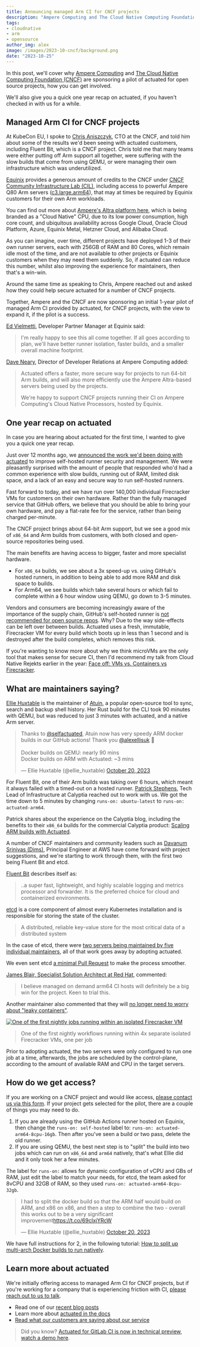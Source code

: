 ```yaml
---
title: Announcing managed Arm CI for CNCF projects
description: "Ampere Computing and The Cloud Native Computing Foundation are sponsoring a pilot of actuated's managed Arm CI for CNCF projects."
tags:
- cloudnative
- arm
- opensource
author_img: alex
image: /images/2023-10-cncf/background.png
date: "2023-10-25"
---
```


In this post, we'll cover why [Ampere Computing](https://amperecomputing.com/) and [The Cloud Native Computing Foundation (CNCF)](https://www.cncf.io/) are sponsoring a pilot of actuated for open source projects, how you can get involved.

We'll also give you a quick one year recap on actuated, if you haven't checked in with us for a while.

## Managed Arm CI for CNCF projects

At KubeCon EU, I spoke to [Chris Aniszczyk](https://www.linkedin.com/in/caniszczyk/), CTO at the CNCF, and told him about some of the results we'd been seeing with actuated customers, including Fluent Bit, which is a CNCF project. Chris told me that many teams were either putting off Arm support all together, were suffering with the slow builds that come from using QEMU, or were managing their own infrastructure which was underutilized.

[Equinix](https://deploy.equinix.com/) provides a generous amount of credits to the CNCF under [CNCF Community Infrastructure Lab (CIL)](https://github.com/cncf/cluster), including access to powerful Ampere Q80 Arm servers ([c3.large.arm64](https://deploy.equinix.com/product/servers/c3-large-arm64/)), that may at times be required by Equinix customers for their own Arm workloads.

You can find out more about [Ampere's Altra platform here](https://amperecomputing.com/products/processors), which is being branded as a "Cloud Native" CPU, due to its low power consumption, high core count, and ubiquitous availability across Google Cloud, Oracle Cloud Platform, Azure, Equinix Metal, Hetzner Cloud, and Alibaba Cloud.

As you can imagine, over time, different projects have deployed 1-3 of their own runner servers, each with 256GB of RAM and 80 Cores, which remain idle most of the time, and are not available to other projects or Equinix customers when they may need them suddenly. So, if actuated can reduce this number, whilst also improving the experience for maintainers, then that's a win-win.

Around the same time as speaking to Chris, Ampere reached out and asked how they could help secure actuated for a number of CNCF projects.

Together, Ampere and the CNCF are now sponsoring an initial 1-year pilot of managed Arm CI provided by actuated, for CNCF projects, with the view to expand it, if the pilot is a success.

[Ed Vielmetti](https://www.linkedin.com/in/edwardvielmetti/), Developer Partner Manager at Equinix said:

> I'm really happy to see this all come together. If all goes according to plan, we'll have better runner isolation, faster builds, and a smaller overall machine footprint.

[Dave Neary](https://www.linkedin.com/in/dneary/), Director of Developer Relations at Ampere Computing added:

> Actuated offers a faster, more secure way for projects to run 64-bit Arm builds, and will also more efficiently use the Ampere Altra-based servers being used by the projects.
> 
> We're happy to support CNCF projects running their CI on Ampere Computing's Cloud Native Processors, hosted by Equinix.

## One year recap on actuated

In case you are hearing about actuated for the first time, I wanted to give you a quick one year recap.

Just over 12 months ago, we [announced the work we'd been doing with actuated](https://actuated.dev/blog/blazing-fast-ci-with-microvms) to improve self-hosted runner security and management. We were pleasantly surprised with the amount of people that responded who'd had a common experience with slow builds, running out of RAM, limited disk space, and a lack of an easy and secure way to run self-hosted runners.

Fast forward to today, and we have run over 140,000 individual Firecracker VMs for customers on their own hardware. Rather than the fully managed service that GitHub offers, we believe that you should be able to bring your own hardware, and pay a flat-rate fee for the service, rather than being charged per-minute.

The CNCF project brings about 64-bit Arm support, but we see a good mix of `x86_64` and Arm builds from customers, with both closed and open-source repositories being used.

The main benefits are having access to bigger, faster and more specialist hardware.

* For `x86_64` builds, we see about a 3x speed-up vs. using GitHub's hosted runners, in addition to being able to add more RAM and disk space to builds.
* For Arm64, we see builds which take several hours or which fail to complete within a 6 hour window using QEMU, go down to 3-5 minutes.

Vendors and consumers are becoming increasingly aware of the importance of the supply chain, GitHub's self-hosted runner is [not recommended for open source repos](https://actuated.dev/blog/is-the-self-hosted-runner-safe-github-actions). Why? Due to the way side-effects can be left over between builds. Actuated uses a fresh, immutable, Firecracker VM for every build which boots up in less than 1 second and is destroyed after the build completes, which removes this risk.

If you're wanting to know more about why we think microVMs are the only tool that makes sense for secure CI, then I'd recommend my talk from Cloud Native Rejekts earlier in the year: [Face off: VMs vs. Containers vs Firecracker](https://www.youtube.com/watch?v=pTQ_jVYhAoc).

## What are maintainers saying?

[Ellie Huxtable](https://www.linkedin.com/in/ellmh) is the maintainer of [Atuin](https://atuin.sh/), a popular open-source tool to sync, search and backup shell history. Her Rust build for the CLI took 90 minutes with QEMU, but was reduced to just 3 minutes with actuated, and a native Arm server.

<blockquote class="twitter-tweet"><p lang="en" dir="ltr">Thanks to <a href="https://twitter.com/selfactuated?ref_src=twsrc%5Etfw">@selfactuated</a>, Atuin now has very speedy ARM docker builds in our GitHub actions! Thank you <a href="https://twitter.com/alexellisuk?ref_src=twsrc%5Etfw">@alexellisuk</a> 🙏<br><br>Docker builds on QEMU: nearly 90 mins<br>Docker builds on ARM with Actuated: ~3 mins</p>&mdash; Ellie Huxtable (@ellie_huxtable) <a href="https://twitter.com/ellie_huxtable/status/1715261549172936776?ref_src=twsrc%5Etfw">October 20, 2023</a></blockquote> <script async src="https://platform.twitter.com/widgets.js" charset="utf-8"></script>

For Fluent Bit, one of their Arm builds was taking over 6 hours, which meant it always failed with a timed-out on a hosted runner. [Patrick Stephens](https://www.linkedin.com/in/patrickjkstephens/?originalSubdomain=uk), Tech Lead of Infrastructure at Calyptia reached out to work with us. We got the time down to 5 minutes by changing `runs-on: ubuntu-latest` to `runs-on: actuated-arm64`.

Patrick shares about the experience on the Calyptia blog, including the benefits to their `x86_64` builds for the commercial Calyptia product: [Scaling ARM builds with Actuated](https://calyptia.com/blog/scaling-builds-with-actuated).

A number of CNCF maintainers and community leaders such as [Davanum Srinivas (Dims)](https://www.linkedin.com/in/davanum/), Principal Engineer at AWS have come forward with project suggestions, and we're starting to work through them, with the first two being Fluent Bit and etcd.

[Fluent Bit](https://fluentbit.io/) describes itself as:

> ..a super fast, lightweight, and highly scalable logging and metrics processor and forwarder. It is the preferred choice for cloud and containerized environments.

[etcd](https://etcd.io) is a core component of almost every Kubernetes installation and is responsible for storing the state of the cluster.

> A distributed, reliable key-value store for the most critical data of a distributed system

In the case of etcd, there were [two servers being maintained by five individual maintainers](https://github.com/etcd-io/etcd/pull/16801/files#diff-b8f5f4d0db4fb959d72d74463e2fd2637feb69f6b9e1dce61ad47ee031806dbd), all of that work goes away by adopting actuated.

We even sent etcd [a minimal Pull Request](https://github.com/etcd-io/etcd/pull/16801) to make the process smoother.

[James Blair, Specialist Solution Architect at Red Hat](https://github.com/jmhbnz), commented:

> I believe managed on demand arm64 CI hosts will definitely be a big win for the project. Keen to trial this.

Another maintainer also commented that they will [no longer need to worry about "leaky containers"](https://github.com/etcd-io/etcd/pull/16801#issuecomment-1774024719).

[![One of the first nightly jobs running within an isolated Firecracker VM](/images/2023-10-cncf/etcd-nightly.png)](https://github.com/etcd-io/etcd/actions/runs/6635037153)
> One of the first nightly workflows running within 4x separate isolated Firecracker VMs, one per job

Prior to adopting actuated, the two servers were only configured to run one job at a time, afterwards, the jobs are scheduled by the control-plane, according to the amount of available RAM and CPU in the target servers.

## How do we get access?

If you are working on a CNCF project and would like access, [please contact us via this form](https://docs.google.com/forms/d/e/1FAIpQLScA12IGyVFrZtSAp2Oj24OdaSMloqARSwoxx3AZbQbs0wpGww/viewform). If your project gets selected for the pilot, there are a couple of things you may need to do.

1. If you are already using the GitHub Actions runner hosted on Equinix, then change the `runs-on: self-hosted` label to: `runs-on: actuated-arm64-8cpu-16gb`. Then after you've seen a build or two pass, delete the old runner.
2. If you are using QEMU, the best next step is to "split" the build into two jobs which can run on `x86_64` and `arm64` natively, that's what Ellie did and it only took her a few minutes.

The label for `runs-on:` allows for dynamic configuration of vCPU and GBs of RAM, just edit the label to match your needs, for etcd, the team asked for 8vCPU and 32GB of RAM, so they used `runs-on: actuated-arm64-8cpu-32gb`.

<blockquote class="twitter-tweet"><p lang="en" dir="ltr">I had to split the docker build so that the ARM half would build on ARM, and x86 on x86, and then a step to combine the two - overall this works out to be a very significant improvement<a href="https://t.co/69cIxjYRcW">https://t.co/69cIxjYRcW</a></p>&mdash; Ellie Huxtable (@ellie_huxtable) <a href="https://twitter.com/ellie_huxtable/status/1715266936592904446?ref_src=twsrc%5Etfw">October 20, 2023</a></blockquote> <script async src="https://platform.twitter.com/widgets.js" charset="utf-8"></script>

We have full instructions for 2, in the following tutorial: [How to split up multi-arch Docker builds to run natively](https://actuated.dev/blog/how-to-run-multi-arch-builds-natively).

## Learn more about actuated

We're initially offering access to managed Arm CI for CNCF projects, but if you're working for a company that is experiencing friction with CI, [please reach out to us to talk](https://docs.google.com/forms/d/e/1FAIpQLScA12IGyVFrZtSAp2Oj24OdaSMloqARSwoxx3AZbQbs0wpGww/viewform).

* Read one of our [recent blog posts](https://actuated.dev/blog)
* Learn more about [actuated in the docs](https://docs.actuated.dev)
* [Read what our customers are saying about our service](https://actuated.dev)

> Did you know? [Actuated for GitLab CI is now in technical preview, watch a demo here](https://actuated.dev/blog/secure-microvm-ci-gitlab).

